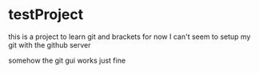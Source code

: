 testProject
===========

this is a project to learn git and brackets
for now I can't seem to setup my git with the github server

somehow the git gui works just fine
